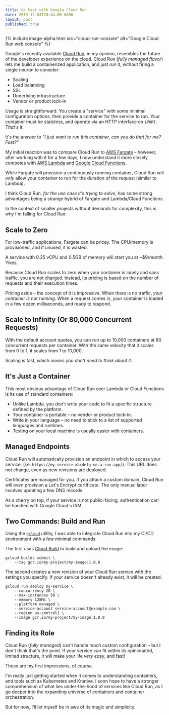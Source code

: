 ```yaml
---
title: Go Fast with Google Cloud Run
date: 2019-12-03T20:44:00-0600
layout: post
published: true
---
```


{% include image-alpha.html src="cloud-run-console" alt="Google Cloud Run web console" %}

Google's recently available [Cloud Run](https://cloud.google.com/run/), in my opinion, resembles the future of the developer experience on the cloud. Cloud Run (*fully managed flavor*) lets me build a containerized application, and just *run* it, without firing a single neuron to consider:

* Scaling
* Load balancing
* SSL
* Underlying infrastructure
* Vendor or product lock-in

<!--more-->

Usage is straightforward. You create a "service" with some minimal configuration options, then provide a container for the service to run. Your container must be stateless, and operate via an HTTP interface on `$PORT`. *That's it*.

It's the answer to *"I just want to run this container, can you do that for me? Fast?"*

My initial reaction was to compare Cloud Run to [AWS Fargate](https://aws.amazon.com/fargate/) – however, after working with it for a few days, I now understand it more closely competes with [AWS Lambda](https://aws.amazon.com/lambda/) and [Google Cloud Functions](https://cloud.google.com/functions/).

While Fargate will provision a continuously running container, Cloud Run will *only* allow your container to run for the duration of the request (similar to Lambda).

I think Cloud Run, *for the use case it's trying to solve*, has some strong advantages being a strange hybrid of Fargate and Lambda/Cloud Functions.

In the context of smaller projects without demands for complexity, this is why I'm falling for Cloud Run:

## Scale to Zero

For low-traffic applications, Fargate can be pricey. The CPU/memory is provisioned, and if unused, it is wasted.

A service with 0.25 vCPU and 0.5GB of memory will start you at ~$9/month. Yikes.

Because Cloud Run scales to zero when your container is lonely and sans traffic, you are not charged. Instead, its pricing is based on the number of requests and their execution times.

Pricing aside – the concept of it is impressive. When there is no traffic, *your container is not running*. When a request comes in, your container is loaded in a few dozen milliseconds, and ready to respond.

## Scale to Infinity (Or 80,000 Concurrent Requests)

With the default account quotas, you can run up to 10,000 containers at 80 concurrent requests per container. With the same velocity that it scales from 0 to 1, it scales from 1 to 10,000.

Scaling is fast, *which means you don't need to think about it*.

## It's Just a Container

This most obvious advantage of Cloud Run over Lambda or Cloud Functions is its use of standard containers:

* Unlike Lambda, you don't write your code to fit a specific structure defined by the platform.
* Your container is portable – no vendor or product lock-in.
* Write in your language – no need to stick to a list of supported languages and runtimes.
* Testing on your local machine is usually easier with containers.

## Managed Endpoints

Cloud Run will automatically provision an endpoint in which to access your service. (i.e. `https://my-service-abcdefg-ue.a.run.app/`). This URL does not change, even as new revisions are deployed.

Certificates are managed for you. If you attach a custom domain, Cloud Run will even provision a Let's Encrypt certificate. The only manual labor involves updating a few DNS records.

As a cherry on top, if your service is not public-facing, authentication can be handled with Google Cloud's IAM.

## Two Commands: Build and Run

Using the [`gcloud`](https://cloud.google.com/sdk/gcloud/) utility, I was able to integrate Cloud Run into my CI/CD environment with a few minimal commands.

The first uses [Cloud Build](https://cloud.google.com/cloud-build/) to build and upload the image:

```
gcloud builds submit \
	--tag gcr.io/my-project/my-image:1.0.0
```

The second creates a new revision of your Cloud Run service with the settings you specify. If your service doesn't already exist, it will be created.

```
gcloud run deploy my-service \
	--concurrency 20 \
	--max-instances 50 \
	--memory 128Mi \
	--platform managed \
	--service-account service-account@example.com \
	--region us-central1 \
	--image gcr.io/my-project/my-image:1.0.0
```

## Finding its Role

Cloud Run (*fully managed*) can't handle much custom configuration – but I don't think that's the point. If your service can fit within its opinionated, limited structure, it will make your life *very easy*, and fast!

These are my first impressions, of course.

I'm really just getting started when it comes to understanding containers, and tools such as Kubernetes and Knative. I soon hope to have a stronger comprehension of what lies under-the-hood of services like Cloud Run, as I go deeper into the expanding universe of containers and container orchestration.

But for now, I'll let myself be in awe of its magic and simplicity.